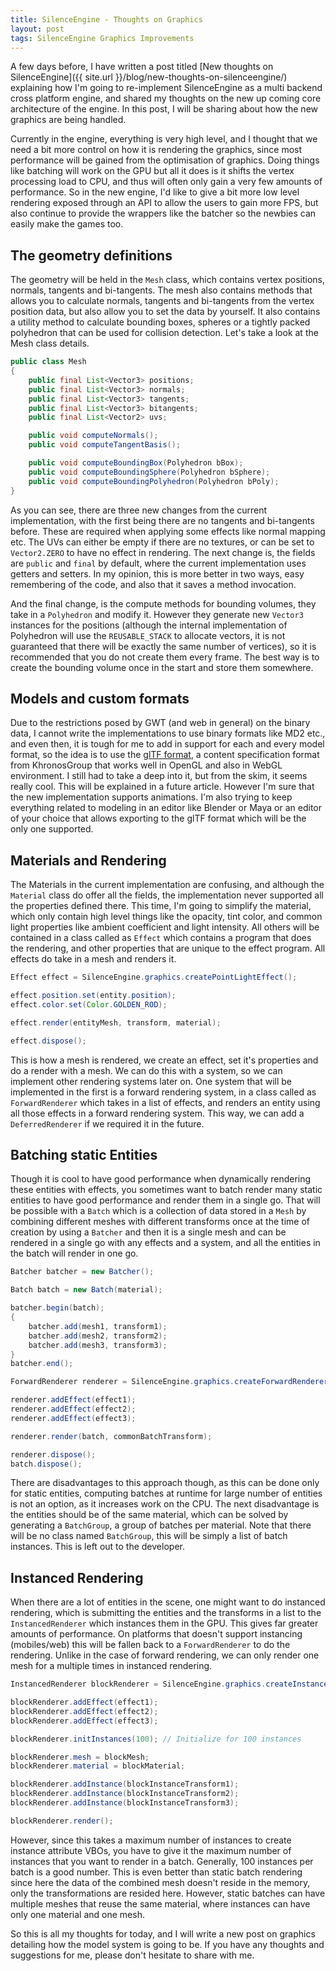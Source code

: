 ```yaml
---
title: SilenceEngine - Thoughts on Graphics
layout: post
tags: SilenceEngine Graphics Improvements
---
```


A few days before, I have written a post titled [New thoughts on SilenceEngine]({{ site.url }}/blog/new-thoughts-on-silenceengine/) explaining how I'm going to re-implement SilenceEngine as a multi backend cross platform engine, and shared my thoughts on the new up coming core architecture of the engine. In this post, I will be sharing about how the new graphics are being handled.

Currently in the engine, everything is very high level, and I thought that we need a bit more control on how it is rendering the graphics, since most performance will be gained from the optimisation of graphics. Doing things like batching will work on the GPU but all it does is it shifts the vertex processing load to CPU, and thus will often only gain a very few amounts of performance. So in the new engine, I'd like to give a bit more low level rendering exposed through an API to allow the users to gain more FPS, but also continue to provide the wrappers like the batcher so the newbies can easily make the games too.

## The geometry definitions

The geometry will be held in the `Mesh` class, which contains vertex positions, normals, tangents and bi-tangents. The mesh also contains methods that allows you to calculate normals, tangents and bi-tangents from the vertex position data, but also allow you to set the data by yourself. It also contains a utility method to calculate bounding boxes, spheres or a tightly packed polyhedron that can be used for collision detection. Let's take a look at the Mesh class details.

~~~java
public class Mesh
{
    public final List<Vector3> positions;
    public final List<Vector3> normals;
    public final List<Vector3> tangents;
    public final List<Vector3> bitangents;
    public final List<Vector2> uvs;

    public void computeNormals();
    public void computeTangentBasis();

    public void computeBoundingBox(Polyhedron bBox);
    public void computeBoundingSphere(Polyhedron bSphere);
    public void computeBoundingPolyhedron(Polyhedron bPoly);
}
~~~

As you can see, there are three new changes from the current implementation, with the first being there are no tangents and bi-tangents before. These are required when applying some effects like normal mapping etc. The UVs can either be empty if there are no textures, or can be set to `Vector2.ZERO` to have no effect in rendering. The next change is, the fields are `public` and `final` by default, where the current implementation uses getters and setters. In my opinion, this is more better in two ways, easy remembering of the code, and also that it saves a method invocation.

And the final change, is the compute methods for bounding volumes, they take in a `Polyhedron` and modify it. However they generate new `Vector3` instances for the positions (although the internal implementation of Polyhedron will use the `REUSABLE_STACK` to allocate vectors, it is not guaranteed that there will be exactly the same number of vertices), so it is recommended that you do not create them every frame. The best way is to create the bounding volume once in the start and store them somewhere.

## Models and custom formats

Due to the restrictions posed by GWT (and web in general) on the binary data, I cannot write the implementations to use binary formats like MD2 etc., and even then, it is tough for me to add in support for each and every model format, so the idea is to use the [glTF format](https://github.com/KhronosGroup/glTF/), a content specification format from KhronosGroup that works well in OpenGL and also in WebGL environment. I still had to take a deep into it, but from the skim, it seems really cool. This will be explained in a future article. However I'm sure that the new implementation supports animations. I'm also trying to keep everything related to modeling in an editor like Blender or Maya or an editor of your choice that allows exporting to the glTF format which will be the only one supported.

## Materials and Rendering

The Materials in the current implementation are confusing, and although the `Material` class do offer all the fields, the implementation never supported all the properties defined there. This time, I'm going to simplify the material, which only contain high level things like the opacity, tint color, and common light properties like ambient coefficient and light intensity. All others will be contained in a class called as `Effect` which contains a program that does the rendering, and other properties that are unique to the effect program. All effects do take in a mesh and renders it.

~~~java
Effect effect = SilenceEngine.graphics.createPointLightEffect();

effect.position.set(entity.position);
effect.color.set(Color.GOLDEN_ROD);

effect.render(entityMesh, transform, material);

effect.dispose();
~~~

This is how a mesh is rendered, we create an effect, set it's properties and do a render with a mesh. We can do this with a system, so we can implement other rendering systems later on. One system that will be implemented in the first is a forward rendering system, in a class called as `ForwardRenderer` which takes in a list of effects, and renders an entity using all those effects in a forward rendering system. This way, we can add a `DeferredRenderer` if we required it in the future.

## Batching static Entities

Though it is cool to have good performance when dynamically rendering these entities with effects, you sometimes want to batch render many static entities to have good performance and render them in a single go. That will be possible with a `Batch` which is a collection of data stored in a `Mesh` by combining different meshes with different transforms once at the time of creation by using a `Batcher` and then it is a single mesh and can be rendered in a single go with any effects and a system, and all the entities in the batch will render in one go.

~~~java
Batcher batcher = new Batcher();

Batch batch = new Batch(material);

batcher.begin(batch);
{
    batcher.add(mesh1, transform1);
    batcher.add(mesh2, transform2);
    batcher.add(mesh3, transform3);
}
batcher.end();

ForwardRenderer renderer = SilenceEngine.graphics.createForwardRenderer();

renderer.addEffect(effect1);
renderer.addEffect(effect2);
renderer.addEffect(effect3);

renderer.render(batch, commonBatchTransform);

renderer.dispose();
batch.dispose();
~~~

There are disadvantages to this approach though, as this can be done only for static entities, computing batches at runtime for large number of entities is not an option, as it increases work on the CPU. The next disadvantage is the entities should be of the same material, which can be solved by generating a `BatchGroup`, a group of batches per material. Note that there will be no class named `BatchGroup`, this will be simply a list of batch instances. This is left out to the developer.

## Instanced Rendering

When there are a lot of entities in the scene, one might want to do instanced rendering, which is submitting the entities and the transforms in a list to the `InstancedRenderer` which instances them in the GPU. This gives far greater amounts of performance. On platforms that doesn't support instancing (mobiles/web) this will be fallen back to a `ForwardRenderer` to do the rendering. Unlike in the case of forward rendering, we can only render one mesh for a multiple times in instanced rendering.

~~~java
InstancedRenderer blockRenderer = SilenceEngine.graphics.createInstancedRenderer();

blockRenderer.addEffect(effect1);
blockRenderer.addEffect(effect2);
blockRenderer.addEffect(effect3);

blockRenderer.initInstances(100); // Initialize for 100 instances

blockRenderer.mesh = blockMesh;
blockRenderer.material = blockMaterial;

blockRenderer.addInstance(blockInstanceTransform1);
blockRenderer.addInstance(blockInstanceTransform2);
blockRenderer.addInstance(blockInstanceTransform3);

blockRenderer.render();
~~~

However, since this takes a maximum number of instances to create instance attribute VBOs, you have to give it the maximum number of instances that you want to render in a batch. Generally, 100 instances per batch is a good number. This is even better than static batch rendering since here the data of the combined mesh doesn't reside in the memory, only the transformations are resided here. However, static batches can have multiple meshes that reuse the same material, where instances can have only one material and one mesh.

So this is all my thoughts for today, and I will write a new post on graphics detailing how the model system is going to be. If you have any thoughts and suggestions for me, please don't hesitate to share with me.
